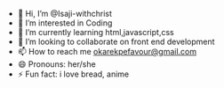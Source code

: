 - 👋 Hi, I’m @Isaji-withchrist
- 👀 I’m interested in Coding
- 🌱 I’m currently learning html,javascript,css
- 💞️ I’m looking to collaborate on front end development
- 📫 How to reach me okarekpefavour@gmail.com
- 😄 Pronouns: her/she
- ⚡ Fun fact: i love bread, anime

<!---
Isaji-withchrist/Isaji-withchrist is a ✨ special ✨ repository because its `README.md` (this file) appears on your GitHub profile.
You can click the Preview link to take a look at your changes.
--->

